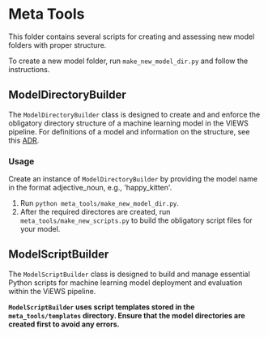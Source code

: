 # Meta Tools

This folder contains several scripts for creating and assessing new model folders with proper structure.

To create a new model folder, run `make_new_model_dir.py` and follow the instructions.

## ModelDirectoryBuilder

The `ModelDirectoryBuilder` class is designed to create and and enforce the obligatory directory structure of a machine learning model in the VIEWS pipeline. For definitions of a model and information on the structure, see this [ADR](https://github.com/prio-data/views_pipeline/blob/main/documentation/ADRs/005_model_definition_and_structure.md).

### Usage

Create an instance of `ModelDirectoryBuilder` by providing the model name in the format adjective_noun, e.g., 'happy_kitten'.

1. Run `python meta_tools/make_new_model_dir.py`.
2. After the required directores are created, run `meta_tools/make_new_scripts.py` to build the obligatory script files for your model.

## ModelScriptBuilder

The `ModelScriptBuilder` class is designed to build and manage essential Python scripts for machine learning model deployment and evaluation within the ViEWS pipeline.

**`ModelScriptBuilder` uses script templates stored in the `meta_tools/templates` directory. Ensure that the model directories are created first to avoid any errors.**
